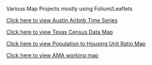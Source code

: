 Various Map Projects mostly using Folium/Leaflets

[Click here to view Austin Airbnb Time Series](https://kentroth.github.io/maps/Austin_Airbnb_time_series_heatmap.html)

[Click here to view Texas Census Data Map](https://kentroth.github.io/maps/texas_census_data.html)

[Click here to view Population to Housing Unit Ratio Map](https://kentroth.github.io/maps/pop_per_housing.html)

[Click here to view AMA working map](https://kentroth.github.io/maps/map.html)
